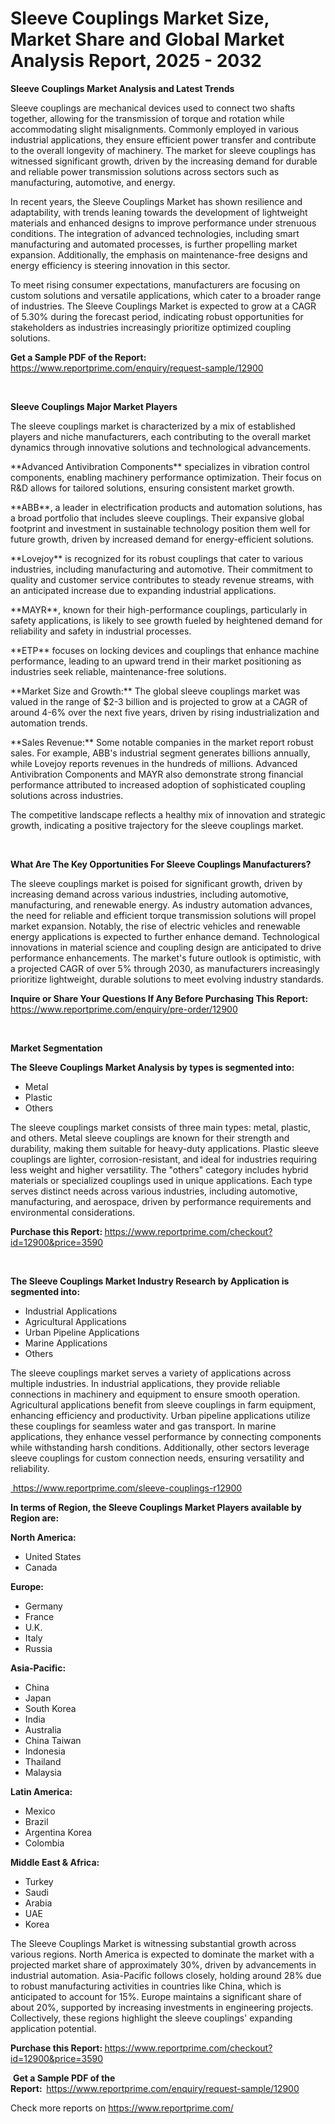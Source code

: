 <p><h1>Sleeve Couplings Market Size, Market Share and Global Market Analysis Report, 2025 - 2032</h1></p><p><strong>Sleeve Couplings Market Analysis and Latest Trends</strong></p>
<p><p>Sleeve couplings are mechanical devices used to connect two shafts together, allowing for the transmission of torque and rotation while accommodating slight misalignments. Commonly employed in various industrial applications, they ensure efficient power transfer and contribute to the overall longevity of machinery. The market for sleeve couplings has witnessed significant growth, driven by the increasing demand for durable and reliable power transmission solutions across sectors such as manufacturing, automotive, and energy.</p><p>In recent years, the Sleeve Couplings Market has shown resilience and adaptability, with trends leaning towards the development of lightweight materials and enhanced designs to improve performance under strenuous conditions. The integration of advanced technologies, including smart manufacturing and automated processes, is further propelling market expansion. Additionally, the emphasis on maintenance-free designs and energy efficiency is steering innovation in this sector.</p><p>To meet rising consumer expectations, manufacturers are focusing on custom solutions and versatile applications, which cater to a broader range of industries. The Sleeve Couplings Market is expected to grow at a CAGR of 5.30% during the forecast period, indicating robust opportunities for stakeholders as industries increasingly prioritize optimized coupling solutions.</p></p>
<p><strong>Get a Sample PDF of the Report:&nbsp;</strong> <a href="https://www.reportprime.com/enquiry/request-sample/12900?utm_campaign=3498&utm_medium=2&utm_source=Github&utm_content=ia&utm_term=19032025&utm_id=sleeve-couplings">https://www.reportprime.com/enquiry/request-sample/12900</a></p>
<p>&nbsp;</p>
<p><strong>Sleeve Couplings Major Market Players</strong></p>
<p><p>The sleeve couplings market is characterized by a mix of established players and niche manufacturers, each contributing to the overall market dynamics through innovative solutions and technological advancements.</p><p>**Advanced Antivibration Components** specializes in vibration control components, enabling machinery performance optimization. Their focus on R&D allows for tailored solutions, ensuring consistent market growth.</p><p>**ABB**, a leader in electrification products and automation solutions, has a broad portfolio that includes sleeve couplings. Their expansive global footprint and investment in sustainable technology position them well for future growth, driven by increased demand for energy-efficient solutions.</p><p>**Lovejoy** is recognized for its robust couplings that cater to various industries, including manufacturing and automotive. Their commitment to quality and customer service contributes to steady revenue streams, with an anticipated increase due to expanding industrial applications.</p><p>**MAYR**, known for their high-performance couplings, particularly in safety applications, is likely to see growth fueled by heightened demand for reliability and safety in industrial processes.</p><p>**ETP** focuses on locking devices and couplings that enhance machine performance, leading to an upward trend in their market positioning as industries seek reliable, maintenance-free solutions.</p><p>**Market Size and Growth:** The global sleeve couplings market was valued in the range of $2-3 billion and is projected to grow at a CAGR of around 4-6% over the next five years, driven by rising industrialization and automation trends.</p><p>**Sales Revenue:** Some notable companies in the market report robust sales. For example, ABB's industrial segment generates billions annually, while Lovejoy reports revenues in the hundreds of millions. Advanced Antivibration Components and MAYR also demonstrate strong financial performance attributed to increased adoption of sophisticated coupling solutions across industries.</p><p>The competitive landscape reflects a healthy mix of innovation and strategic growth, indicating a positive trajectory for the sleeve couplings market.</p></p>
<p>&nbsp;</p>
<p><strong>What Are The Key Opportunities For Sleeve Couplings Manufacturers?</strong></p>
<p><p>The sleeve couplings market is poised for significant growth, driven by increasing demand across various industries, including automotive, manufacturing, and renewable energy. As industry automation advances, the need for reliable and efficient torque transmission solutions will propel market expansion. Notably, the rise of electric vehicles and renewable energy applications is expected to further enhance demand. Technological innovations in material science and coupling design are anticipated to drive performance enhancements. The market's future outlook is optimistic, with a projected CAGR of over 5% through 2030, as manufacturers increasingly prioritize lightweight, durable solutions to meet evolving industry standards.</p></p>
<p><strong>Inquire or Share Your Questions If Any Before Purchasing This Report:</strong> <a href="https://www.reportprime.com/enquiry/pre-order/12900?utm_campaign=3498&utm_medium=2&utm_source=Github&utm_content=ia&utm_term=19032025&utm_id=sleeve-couplings">https://www.reportprime.com/enquiry/pre-order/12900</a></p>
<p>&nbsp;</p>
<p><strong>Market Segmentation</strong></p>
<p><strong>The Sleeve Couplings Market Analysis by types is segmented into:</strong></p>
<p><ul><li>Metal</li><li>Plastic</li><li>Others</li></ul></p>
<p><p>The sleeve couplings market consists of three main types: metal, plastic, and others. Metal sleeve couplings are known for their strength and durability, making them suitable for heavy-duty applications. Plastic sleeve couplings are lighter, corrosion-resistant, and ideal for industries requiring less weight and higher versatility. The "others" category includes hybrid materials or specialized couplings used in unique applications. Each type serves distinct needs across various industries, including automotive, manufacturing, and aerospace, driven by performance requirements and environmental considerations.</p></p>
<p><strong>Purchase this Report:&nbsp;</strong><a href="https://www.reportprime.com/checkout?id=12900&price=3590&utm_campaign=3498&utm_medium=2&utm_source=Github&utm_content=ia&utm_term=19032025&utm_id=sleeve-couplings">https://www.reportprime.com/checkout?id=12900&price=3590</a></p>
<p>&nbsp;</p>
<p><strong>The Sleeve Couplings Market Industry Research by Application is segmented into:</strong></p>
<p><ul><li>Industrial Applications</li><li>Agricultural Applications</li><li>Urban Pipeline Applications</li><li>Marine Applications</li><li>Others</li></ul></p>
<p><p>The sleeve couplings market serves a variety of applications across multiple industries. In industrial applications, they provide reliable connections in machinery and equipment to ensure smooth operation. Agricultural applications benefit from sleeve couplings in farm equipment, enhancing efficiency and productivity. Urban pipeline applications utilize these couplings for seamless water and gas transport. In marine applications, they enhance vessel performance by connecting components while withstanding harsh conditions. Additionally, other sectors leverage sleeve couplings for custom connection needs, ensuring versatility and reliability.</p></p>
<p><a href="https://www.reportprime.com/sleeve-couplings-r12900?utm_campaign=3498&utm_medium=2&utm_source=Github&utm_content=ia&utm_term=19032025&utm_id=sleeve-couplings">&nbsp;https://www.reportprime.com/sleeve-couplings-r12900</a></p>
<p><strong>In terms of Region, the Sleeve Couplings Market Players available by Region are:</strong></p>
<p>
    <p> <strong> North America: </strong>
        <ul>
            <li>United States</li>
            <li>Canada</li>
        </ul>
        </p> 
    <p> <strong> Europe: </strong>
        <ul>
            <li>Germany</li>
            <li>France</li>
            <li>U.K.</li>
            <li>Italy</li>
            <li>Russia</li>
        </ul>
        </p> 
    <p> <strong> Asia-Pacific: </strong>
        <ul>
            <li>China</li>
            <li>Japan</li>
            <li>South Korea</li>
            <li>India</li>
            <li>Australia</li>
            <li>China Taiwan</li>
            <li>Indonesia</li>
            <li>Thailand</li>
            <li>Malaysia</li>
        </ul>
        </p> 
    <p> <strong> Latin America: </strong>
        <ul>
            <li>Mexico</li>
            <li>Brazil</li>
            <li>Argentina Korea</li>
            <li>Colombia</li>
        </ul>
        </p> 
    <p> <strong> Middle East & Africa: </strong>
        <ul>
            <li>Turkey</li>
            <li>Saudi</li>
            <li>Arabia</li>
            <li>UAE</li>
            <li>Korea</li>
        </ul>
    </p>
    </p>
<p><p>The Sleeve Couplings Market is witnessing substantial growth across various regions. North America is expected to dominate the market with a projected market share of approximately 30%, driven by advancements in industrial automation. Asia-Pacific follows closely, holding around 28% due to robust manufacturing activities in countries like China, which is anticipated to account for 15%. Europe maintains a significant share of about 20%, supported by increasing investments in engineering projects. Collectively, these regions highlight the sleeve couplings' expanding application potential.</p></p>
<p><strong>Purchase this Report: </strong><a href="https://www.reportprime.com/checkout?id=12900&price=3590&utm_campaign=3498&utm_medium=2&utm_source=Github&utm_content=ia&utm_term=19032025&utm_id=sleeve-couplings">https://www.reportprime.com/checkout?id=12900&price=3590</a></p>
<p>&nbsp;<strong>Get a Sample PDF of the Report:&nbsp;&nbsp;</strong><a href="https://www.reportprime.com/enquiry/request-sample/12900?utm_campaign=3498&utm_medium=2&utm_source=Github&utm_content=ia&utm_term=19032025&utm_id=sleeve-couplings">https://www.reportprime.com/enquiry/request-sample/12900</a></p>
<p><strong></strong></p>
<p>Check more reports on <a href="https://www.reportprime.com/?utm_campaign=3498&utm_medium=2&utm_source=Github&utm_content=ia&utm_term=19032025&utm_id=sleeve-couplings">https://www.reportprime.com/</a></p>